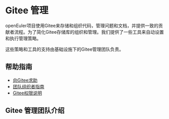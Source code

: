 # Gitee 管理

openEuler项目使用Gitee来存储和组织代码，管理问题和文档，并提供一致的贡献者流程。为了简化Gitee存储库的组织和管理。我们提供了一些工具来自动设置和执行管理策略。

这些策略和工具的支持由基础设施下的Gitee管理团队负责。



## 帮助指南

+ [向Gitee求助]()
+ [团队组织者指南]()
+ [Gitee权限说明]()







## Gitee 管理团队介绍




